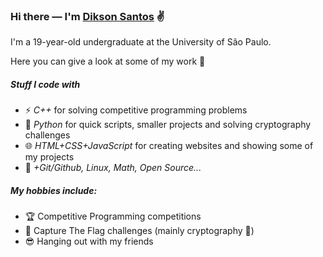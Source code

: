 ### Hi there — I'm [Dikson Santos](https://dikson.xyz) ✌️

I'm a 19-year-old undergraduate at the University of São Paulo.

Here you can give a look at some of my work 🧐

##### Stuff I code with
- ⚡ *C++* for solving competitive programming problems 
- 🐍 *Python* for quick scripts, smaller projects and solving cryptography challenges
- 🌐 *HTML+CSS+JavaScript* for creating websites and showing some of my projects
- 🧪 *+Git/Github, Linux, Math, Open Source...*


##### My hobbies include:
- 🏆 Competitive Programming competitions
- 🚩 Capture The Flag challenges (mainly cryptography 🔐)
- 😎 Hanging out with my friends
